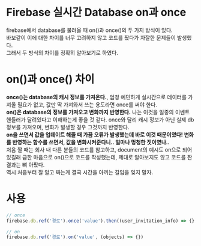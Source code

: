 # Firebase 실시간 Database on과 once
firebase에서 database를 불러올 때 on()과 once()의 두 가지 방식이 있다. <br>
바보같이 이에 대한 차이를 너무 고려하지 않고 코드를 짰다가 자잘한 문제들이 발생했다. <br>
그래서 두 방식의 차이를 정확히 알아보기로 하였다.

# on()과 once() 차이
**once()는 database의 캐시 정보를 가져온다.**, 엄청 예민하게 실시간으로 데이터를 가져올 필요가 없고, 값만 딱 가져와서 쓰는 용도라면 once를 써야 한다. <br>
**on()은 database의 정보를 가져오고 변화까지 반영한다.** 나는 이것을 일종의 이벤트 핸들러가 달려있다고 이해하는게 좋을 것 같다. once와 달리 캐시 정보가 아닌 실제 db 정보를 가져오며, 
변화가 발생할 경우 그것까지 반영한다. <br>
**on을 쓰면서 값을 업데이트 해줄 때 가끔 오류가 발생했는데 바로 이것 때문이였다! 변화를 반영하는 함수를 쓰면서, 값을 변화시켜준다니.. 얼마나 멍청한 짓이였나..** <br>
처음 짤 때는 회사 내 다른 분들의 코드를 참고하고, document의 예시도 on으로 되어있길래 급한 마음으로 on()으로 코드를 작성했는데, 제대로 알아보지도 않고 코드를 짠 결과는 뼈 아팠다. <br>
역시 처음부터 잘 알고 짜는게 결국 시간을 아끼는 길임을 잊지 말자.

# 사용
```js
// once
firebase.db.ref('경로').once('value').then((user_invitation_info) => {})

// on
firebase.db.ref('경로').on('value', (objects) => {})
```
